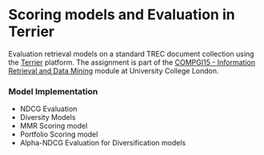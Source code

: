 # Scoring models and Evaluation in Terrier
Evaluation retrieval models on a standard TREC document collection using the [Terrier](http://terrier.org) platform. The assignment is part of the [COMPGI15 - Information Retrieval and Data Mining](http://www.cs.ucl.ac.uk/students/syllabus/mscml/gi15_information_retrieval_data_mining/) module at University College London.

### Model Implementation

* NDCG Evaluation
* Diversity Models
 * MMR Scoring model
 * Portfolio Scoring model
* Alpha-NDCG Evaluation for Diversification models


